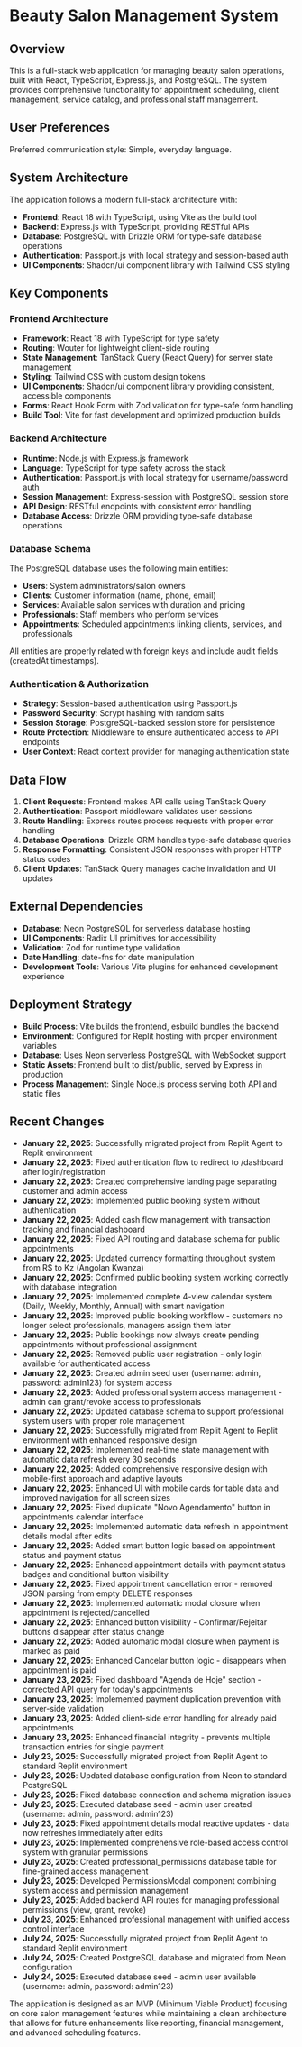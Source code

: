 # Beauty Salon Management System

## Overview
This is a full-stack web application for managing beauty salon operations, built with React, TypeScript, Express.js, and PostgreSQL. The system provides comprehensive functionality for appointment scheduling, client management, service catalog, and professional staff management.

## User Preferences
Preferred communication style: Simple, everyday language.

## System Architecture
The application follows a modern full-stack architecture with:
- **Frontend**: React 18 with TypeScript, using Vite as the build tool
- **Backend**: Express.js with TypeScript, providing RESTful APIs
- **Database**: PostgreSQL with Drizzle ORM for type-safe database operations
- **Authentication**: Passport.js with local strategy and session-based auth
- **UI Components**: Shadcn/ui component library with Tailwind CSS styling

## Key Components

### Frontend Architecture
- **Framework**: React 18 with TypeScript for type safety
- **Routing**: Wouter for lightweight client-side routing
- **State Management**: TanStack Query (React Query) for server state management
- **Styling**: Tailwind CSS with custom design tokens
- **UI Components**: Shadcn/ui component library providing consistent, accessible components
- **Forms**: React Hook Form with Zod validation for type-safe form handling
- **Build Tool**: Vite for fast development and optimized production builds

### Backend Architecture
- **Runtime**: Node.js with Express.js framework
- **Language**: TypeScript for type safety across the stack
- **Authentication**: Passport.js with local strategy for username/password auth
- **Session Management**: Express-session with PostgreSQL session store
- **API Design**: RESTful endpoints with consistent error handling
- **Database Access**: Drizzle ORM providing type-safe database operations

### Database Schema
The PostgreSQL database uses the following main entities:
- **Users**: System administrators/salon owners
- **Clients**: Customer information (name, phone, email)
- **Services**: Available salon services with duration and pricing
- **Professionals**: Staff members who perform services
- **Appointments**: Scheduled appointments linking clients, services, and professionals

All entities are properly related with foreign keys and include audit fields (createdAt timestamps).

### Authentication & Authorization
- **Strategy**: Session-based authentication using Passport.js
- **Password Security**: Scrypt hashing with random salts
- **Session Storage**: PostgreSQL-backed session store for persistence
- **Route Protection**: Middleware to ensure authenticated access to API endpoints
- **User Context**: React context provider for managing authentication state

## Data Flow
1. **Client Requests**: Frontend makes API calls using TanStack Query
2. **Authentication**: Passport middleware validates user sessions
3. **Route Handling**: Express routes process requests with proper error handling
4. **Database Operations**: Drizzle ORM handles type-safe database queries
5. **Response Formatting**: Consistent JSON responses with proper HTTP status codes
6. **Client Updates**: TanStack Query manages cache invalidation and UI updates

## External Dependencies
- **Database**: Neon PostgreSQL for serverless database hosting
- **UI Components**: Radix UI primitives for accessibility
- **Validation**: Zod for runtime type validation
- **Date Handling**: date-fns for date manipulation
- **Development Tools**: Various Vite plugins for enhanced development experience

## Deployment Strategy
- **Build Process**: Vite builds the frontend, esbuild bundles the backend
- **Environment**: Configured for Replit hosting with proper environment variables
- **Database**: Uses Neon serverless PostgreSQL with WebSocket support
- **Static Assets**: Frontend built to dist/public, served by Express in production
- **Process Management**: Single Node.js process serving both API and static files

## Recent Changes
- **January 22, 2025**: Successfully migrated project from Replit Agent to Replit environment
- **January 22, 2025**: Fixed authentication flow to redirect to /dashboard after login/registration
- **January 22, 2025**: Created comprehensive landing page separating customer and admin access
- **January 22, 2025**: Implemented public booking system without authentication  
- **January 22, 2025**: Added cash flow management with transaction tracking and financial dashboard
- **January 22, 2025**: Fixed API routing and database schema for public appointments
- **January 22, 2025**: Updated currency formatting throughout system from R$ to Kz (Angolan Kwanza)
- **January 22, 2025**: Confirmed public booking system working correctly with database integration
- **January 22, 2025**: Implemented complete 4-view calendar system (Daily, Weekly, Monthly, Annual) with smart navigation
- **January 22, 2025**: Improved public booking workflow - customers no longer select professionals, managers assign them later
- **January 22, 2025**: Public bookings now always create pending appointments without professional assignment
- **January 22, 2025**: Removed public user registration - only login available for authenticated access
- **January 22, 2025**: Created admin seed user (username: admin, password: admin123) for system access
- **January 22, 2025**: Added professional system access management - admin can grant/revoke access to professionals
- **January 22, 2025**: Updated database schema to support professional system users with proper role management
- **January 22, 2025**: Successfully migrated from Replit Agent to Replit environment with enhanced responsive design
- **January 22, 2025**: Implemented real-time state management with automatic data refresh every 30 seconds
- **January 22, 2025**: Added comprehensive responsive design with mobile-first approach and adaptive layouts
- **January 22, 2025**: Enhanced UI with mobile cards for table data and improved navigation for all screen sizes
- **January 22, 2025**: Fixed duplicate "Novo Agendamento" button in appointments calendar interface
- **January 22, 2025**: Implemented automatic data refresh in appointment details modal after edits
- **January 22, 2025**: Added smart button logic based on appointment status and payment status
- **January 22, 2025**: Enhanced appointment details with payment status badges and conditional button visibility
- **January 22, 2025**: Fixed appointment cancellation error - removed JSON parsing from empty DELETE responses
- **January 22, 2025**: Implemented automatic modal closure when appointment is rejected/cancelled
- **January 22, 2025**: Enhanced button visibility - Confirmar/Rejeitar buttons disappear after status change
- **January 22, 2025**: Added automatic modal closure when payment is marked as paid
- **January 22, 2025**: Enhanced Cancelar button logic - disappears when appointment is paid
- **January 23, 2025**: Fixed dashboard "Agenda de Hoje" section - corrected API query for today's appointments
- **January 23, 2025**: Implemented payment duplication prevention with server-side validation
- **January 23, 2025**: Added client-side error handling for already paid appointments
- **January 23, 2025**: Enhanced financial integrity - prevents multiple transaction entries for single payment
- **July 23, 2025**: Successfully migrated project from Replit Agent to standard Replit environment
- **July 23, 2025**: Updated database configuration from Neon to standard PostgreSQL
- **July 23, 2025**: Fixed database connection and schema migration issues
- **July 23, 2025**: Executed database seed - admin user created (username: admin, password: admin123)
- **July 23, 2025**: Fixed appointment details modal reactive updates - data now refreshes immediately after edits
- **July 23, 2025**: Implemented comprehensive role-based access control system with granular permissions
- **July 23, 2025**: Created professional_permissions database table for fine-grained access management
- **July 23, 2025**: Developed PermissionsModal component combining system access and permission management
- **July 23, 2025**: Added backend API routes for managing professional permissions (view, grant, revoke)
- **July 23, 2025**: Enhanced professional management with unified access control interface
- **July 24, 2025**: Successfully migrated project from Replit Agent to standard Replit environment
- **July 24, 2025**: Created PostgreSQL database and migrated from Neon configuration  
- **July 24, 2025**: Executed database seed - admin user available (username: admin, password: admin123)

The application is designed as an MVP (Minimum Viable Product) focusing on core salon management features while maintaining a clean architecture that allows for future enhancements like reporting, financial management, and advanced scheduling features.